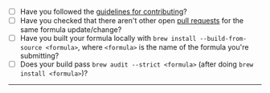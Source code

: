 - [ ] Have you followed the [guidelines for contributing](https://github.com/supernemo-dbd/homebrew-cadfael/blob/master/CONTRIBUTING.md)?
- [ ] Have you checked that there aren't other open [pull requests](https://github.com/supernemo-dbd/homebrew-cadfael/pulls) for the same formula update/change?
- [ ] Have you built your formula locally with `brew install --build-from-source <formula>`, where `<formula>` is the name of the formula you're submitting?
- [ ] Does your build pass `brew audit --strict <formula>` (after doing `brew install <formula>`)?

-----
